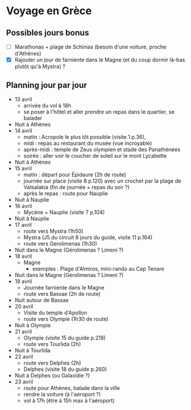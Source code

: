 # Voyage en Grèce

## Possibles jours bonus

* [ ] Marathonas + plage de Schinias (besoin d'une voiture, proche d'Athènes)
* [x] Rajouter un jour de farniente dans le Magne (et du coup dormir là-bas plutôt qu'à Mystra) ?

## Planning jour par jour 

* 13 avril
    * arrivée du vol à 18h
    * se poser à l'hôtel et aller prendre un repas dans le quartier, se balader
* Nuit à Athènes
* 14 avril
    * matin : Acropole le plus tôt possible (visite 1 p.36), 
    * midi : repas au restaurant du musée (vue incroyable)
    * après-midi : temple de Zeus olympien et stade des Panathénées
    * soirée : aller voir le coucher de soleil sur le mont Lycabette
* Nuit à Athènes
* 15 avril
    * matin : départ pour Épidaure (2h de route)
    * journée sur place (visite 8 p.120) avec un crochet par la plage de Vatsalakia (fin de journée + repas du soir ?)
    * après le repas : route pour Nauplie
* Nuit à Nauplie
* 16 avril
    * Mycène + Nauplie (visite 7 p.104)
* Nuit à Nauplie
* 17 avril
    * route vers Mystra (1h50)
    * Mystra (J5 du circuit 8 jours du guide, visite 11 p.164)
    * route vers Gerolimenas (1h30)
* Nuit dans le Magne (Gérolimenas ? Limeni ?)
* 18 avril
    * Magne
        * exemples : Plage d'Almiros, mini-rando au Cap Tenare
* Nuit dans le Magne (Gérolimenas ? Limeni ?)
* 19 avril
    * Journée farniente dans le Magne
    * route vers Bassae (2h de route)
* Nuit autour de Bassae
* 20 avril
    * Visite du temple d'Apollon
    * route vers Olympie (1h30 de route)
* Nuit à Olympie
* 21 avril
    * Olympie (visite 15 du guide p.218)
    * route vers Tourlida (2h)
* Nuit à Tourlida
* 22 avril
    * route vers Delphes (2h)
    * Delphes (visite 18 du guide p.260)
* Nuit à Delphes (ou Galaxidie ?)
* 23 avril
    * route pour Athènes, balade dans la ville
    * rendre la voiture (à l'aéroport ?)
    * vol à 17h (être à 15h max à l'aéroport)
